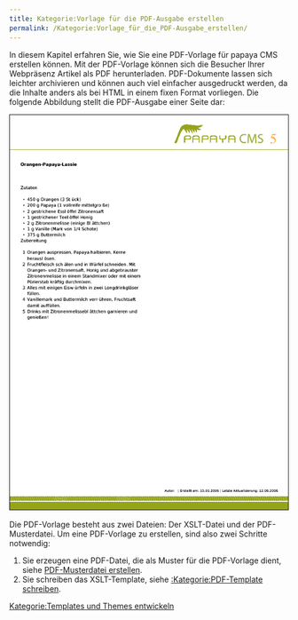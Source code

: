 ```yaml
---
title: Kategorie:Vorlage für die PDF-Ausgabe erstellen
permalink: /Kategorie:Vorlage_für_die_PDF-Ausgabe_erstellen/
---
```


In diesem Kapitel erfahren Sie, wie Sie eine PDF-Vorlage für papaya CMS erstellen können. Mit der PDF-Vorlage können sich die Besucher Ihrer Webpräsenz Artikel als PDF herunterladen. PDF-Dokumente lassen sich leichter archivieren und können auch viel einfacher ausgedruckt werden, da die Inhalte anders als bei HTML in einem fixen Format vorliegen. Die folgende Abbildung stellt die PDF-Ausgabe einer Seite dar:

![File:VorschauAusgabe.png](images/VorschauAusgabe.png)

Die PDF-Vorlage besteht aus zwei Dateien: Der XSLT-Datei und der PDF-Musterdatei. Um eine PDF-Vorlage zu erstellen, sind also zwei Schritte notwendig:

1.  Sie erzeugen eine PDF-Datei, die als Muster für die PDF-Vorlage dient, siehe [PDF-Musterdatei erstellen](/PDF-Musterdatei_erstellen ).
2.  Sie schreiben das XSLT-Template, siehe [:Kategorie:PDF-Template schreiben](/:Kategorie:PDF-Template_schreiben ).

[Kategorie:Templates und Themes entwickeln](/Kategorie:Templates_und_Themes_entwickeln )
